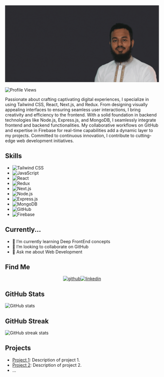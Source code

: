 ![](https://github.com/Ariful-Islam80/New-project/blob/main/image/Black%20White%20Modern%20Simple%20New%20Arrival%20Sport%20Shoes%20Banner.gif?raw=true)




![Profile Views](https://komarev.com/ghpvc/?username=Ariful-Islam80&label=Profile%20views&color=0e75b6&style=flat)

Passionate about crafting captivating digital experiences, I specialize in using Tailwind CSS, React, Next.js, and Redux. From designing visually appealing interfaces to ensuring seamless user interactions, I bring creativity and efficiency to the frontend. With a solid foundation in backend technologies like Node.js, Express.js, and MongoDB, I seamlessly integrate frontend and backend functionalities. My collaborative workflows on GitHub and expertise in Firebase for real-time capabilities add a dynamic layer to my projects. Committed to continuous innovation, I contribute to cutting-edge web development initiatives.

## Skills

- ![Tailwind CSS](https://img.shields.io/badge/Tailwind_CSS-38B2AC?style=for-the-badge&logo=tailwind-css&logoColor=white)
- ![JavaScript](https://img.shields.io/badge/JavaScript-F7DF1E?style=for-the-badge&logo=javascript&logoColor=black)
- ![React](https://img.shields.io/badge/React-61DAFB?style=for-the-badge&logo=react&logoColor=black)
- ![Redux](https://img.shields.io/badge/Redux-764ABC?style=for-the-badge&logo=redux&logoColor=white)
- ![Next.js](https://img.shields.io/badge/Next.js-000000?style=for-the-badge&logo=next.js&logoColor=white)
- ![Node.js](https://img.shields.io/badge/Node.js-339933?style=for-the-badge&logo=node.js&logoColor=white)
- ![Express.js](https://img.shields.io/badge/Express.js-000000?style=for-the-badge&logo=express&logoColor=white)
- ![MongoDB](https://img.shields.io/badge/MongoDB-47A248?style=for-the-badge&logo=mongodb&logoColor=white)
- ![GitHub](https://img.shields.io/badge/GitHub-181717?style=for-the-badge&logo=github&logoColor=white)
- ![Firebase](https://img.shields.io/badge/Firebase-FFCA28?style=for-the-badge&logo=firebase&logoColor=black)

## Currently...

- 🌱 I’m currently learning Deep FrontEnd concepts
- 👯 I’m looking to collaborate on GitHub
- 💬 Ask me about Web Development

## Find Me

<div style="display: flex; justify-content: center; align-items: center; margin-bottom: 20px;">
  <a href="https://github.com/Ariful-Islam80"><img src='https://cdn.jsdelivr.net/npm/simple-icons@3.0.1/icons/github.svg' alt='github' height='40'></a>
  <a href="www.linkedin.com/in/mohammad-ariful-islam-a415402a6"><img src='https://cdn.jsdelivr.net/npm/simple-icons@3.0.1/icons/linkedin.svg' alt='linkedin' height='40'></a>
</div>

## GitHub Stats

![GitHub stats](https://github-readme-stats.vercel.app/api?username=Ariful-Islam80&show_icons=true)

## GitHub Streak

![GitHub streak stats](https://streak-stats.demolab.com/?user=Ariful-Islam80)

## Projects

- [Project 1](link-to-project-1): Description of project 1.
- [Project 2](link-to-project-2): Description of project 2.
- ...





